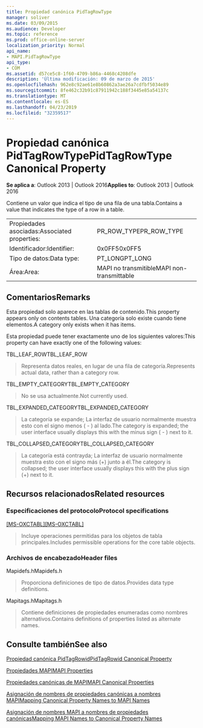 ```yaml
---
title: Propiedad canónica PidTagRowType
manager: soliver
ms.date: 03/09/2015
ms.audience: Developer
ms.topic: reference
ms.prod: office-online-server
localization_priority: Normal
api_name:
- MAPI.PidTagRowType
api_type:
- COM
ms.assetid: d57ce5c8-1f60-4709-b86a-4468c4208dfe
description: 'Última modificación: 09 de marzo de 2015'
ms.openlocfilehash: 962e8c92ae61e8b60862a3ae26a7cdfbf5034e89
ms.sourcegitcommit: 8fe462c32b91c87911942c188f3445e85a54137c
ms.translationtype: MT
ms.contentlocale: es-ES
ms.lasthandoff: 04/23/2019
ms.locfileid: "32359517"
---
```

# <a name="pidtagrowtype-canonical-property"></a><span data-ttu-id="f6343-103">Propiedad canónica PidTagRowType</span><span class="sxs-lookup"><span data-stu-id="f6343-103">PidTagRowType Canonical Property</span></span>

  
  
<span data-ttu-id="f6343-104">**Se aplica a**: Outlook 2013 | Outlook 2016</span><span class="sxs-lookup"><span data-stu-id="f6343-104">**Applies to**: Outlook 2013 | Outlook 2016</span></span> 
  
<span data-ttu-id="f6343-105">Contiene un valor que indica el tipo de una fila de una tabla.</span><span class="sxs-lookup"><span data-stu-id="f6343-105">Contains a value that indicates the type of a row in a table.</span></span>
  
|||
|:-----|:-----|
|<span data-ttu-id="f6343-106">Propiedades asociadas:</span><span class="sxs-lookup"><span data-stu-id="f6343-106">Associated properties:</span></span>  <br/> |<span data-ttu-id="f6343-107">PR_ROW_TYPE</span><span class="sxs-lookup"><span data-stu-id="f6343-107">PR_ROW_TYPE</span></span>  <br/> |
|<span data-ttu-id="f6343-108">Identificador:</span><span class="sxs-lookup"><span data-stu-id="f6343-108">Identifier:</span></span>  <br/> |<span data-ttu-id="f6343-109">0x0FF5</span><span class="sxs-lookup"><span data-stu-id="f6343-109">0x0FF5</span></span>  <br/> |
|<span data-ttu-id="f6343-110">Tipo de datos:</span><span class="sxs-lookup"><span data-stu-id="f6343-110">Data type:</span></span>  <br/> |<span data-ttu-id="f6343-111">PT_LONG</span><span class="sxs-lookup"><span data-stu-id="f6343-111">PT_LONG</span></span>  <br/> |
|<span data-ttu-id="f6343-112">Área:</span><span class="sxs-lookup"><span data-stu-id="f6343-112">Area:</span></span>  <br/> |<span data-ttu-id="f6343-113">MAPI no transmitible</span><span class="sxs-lookup"><span data-stu-id="f6343-113">MAPI non-transmittable</span></span>  <br/> |
   
## <a name="remarks"></a><span data-ttu-id="f6343-114">Comentarios</span><span class="sxs-lookup"><span data-stu-id="f6343-114">Remarks</span></span>

<span data-ttu-id="f6343-115">Esta propiedad solo aparece en las tablas de contenido.</span><span class="sxs-lookup"><span data-stu-id="f6343-115">This property appears only on contents tables.</span></span> <span data-ttu-id="f6343-116">Una categoría solo existe cuando tiene elementos.</span><span class="sxs-lookup"><span data-stu-id="f6343-116">A category only exists when it has items.</span></span>
  
<span data-ttu-id="f6343-117">Esta propiedad puede tener exactamente uno de los siguientes valores:</span><span class="sxs-lookup"><span data-stu-id="f6343-117">This property can have exactly one of the following values:</span></span>
  
<span data-ttu-id="f6343-118">TBL_LEAF_ROW</span><span class="sxs-lookup"><span data-stu-id="f6343-118">TBL_LEAF_ROW</span></span> 
  
> <span data-ttu-id="f6343-119">Representa datos reales, en lugar de una fila de categoría.</span><span class="sxs-lookup"><span data-stu-id="f6343-119">Represents actual data, rather than a category row.</span></span>
    
<span data-ttu-id="f6343-120">TBL_EMPTY_CATEGORY</span><span class="sxs-lookup"><span data-stu-id="f6343-120">TBL_EMPTY_CATEGORY</span></span> 
  
> <span data-ttu-id="f6343-121">No se usa actualmente.</span><span class="sxs-lookup"><span data-stu-id="f6343-121">Not currently used.</span></span>
    
<span data-ttu-id="f6343-122">TBL_EXPANDED_CATEGORY</span><span class="sxs-lookup"><span data-stu-id="f6343-122">TBL_EXPANDED_CATEGORY</span></span> 
  
> <span data-ttu-id="f6343-123">La categoría se expande; La interfaz de usuario normalmente muestra esto con el signo menos ( - ) al lado.</span><span class="sxs-lookup"><span data-stu-id="f6343-123">The category is expanded; the user interface usually displays this with the minus sign ( - ) next to it.</span></span>
    
<span data-ttu-id="f6343-124">TBL_COLLAPSED_CATEGORY</span><span class="sxs-lookup"><span data-stu-id="f6343-124">TBL_COLLAPSED_CATEGORY</span></span> 
  
> <span data-ttu-id="f6343-125">La categoría está contrayda; La interfaz de usuario normalmente muestra esto con el signo más (+) junto a él.</span><span class="sxs-lookup"><span data-stu-id="f6343-125">The category is collapsed; the user interface usually displays this with the plus sign (+) next to it.</span></span>
    
## <a name="related-resources"></a><span data-ttu-id="f6343-126">Recursos relacionados</span><span class="sxs-lookup"><span data-stu-id="f6343-126">Related resources</span></span>

### <a name="protocol-specifications"></a><span data-ttu-id="f6343-127">Especificaciones del protocolo</span><span class="sxs-lookup"><span data-stu-id="f6343-127">Protocol specifications</span></span>

<span data-ttu-id="f6343-128">[[MS-OXCTABL]](https://msdn.microsoft.com/library/d33612dc-36a8-4623-8a26-c156cf8aae4b%28Office.15%29.aspx)</span><span class="sxs-lookup"><span data-stu-id="f6343-128">[[MS-OXCTABL]](https://msdn.microsoft.com/library/d33612dc-36a8-4623-8a26-c156cf8aae4b%28Office.15%29.aspx)</span></span>
  
> <span data-ttu-id="f6343-129">Incluye operaciones permitidas para los objetos de tabla principales.</span><span class="sxs-lookup"><span data-stu-id="f6343-129">Includes permissible operations for the core table objects.</span></span>
    
### <a name="header-files"></a><span data-ttu-id="f6343-130">Archivos de encabezado</span><span class="sxs-lookup"><span data-stu-id="f6343-130">Header files</span></span>

<span data-ttu-id="f6343-131">Mapidefs.h</span><span class="sxs-lookup"><span data-stu-id="f6343-131">Mapidefs.h</span></span>
  
> <span data-ttu-id="f6343-132">Proporciona definiciones de tipo de datos.</span><span class="sxs-lookup"><span data-stu-id="f6343-132">Provides data type definitions.</span></span>
    
<span data-ttu-id="f6343-133">Mapitags.h</span><span class="sxs-lookup"><span data-stu-id="f6343-133">Mapitags.h</span></span>
  
> <span data-ttu-id="f6343-134">Contiene definiciones de propiedades enumeradas como nombres alternativos.</span><span class="sxs-lookup"><span data-stu-id="f6343-134">Contains definitions of properties listed as alternate names.</span></span>
    
## <a name="see-also"></a><span data-ttu-id="f6343-135">Consulte también</span><span class="sxs-lookup"><span data-stu-id="f6343-135">See also</span></span>



[<span data-ttu-id="f6343-136">Propiedad canónica PidTagRowid</span><span class="sxs-lookup"><span data-stu-id="f6343-136">PidTagRowid Canonical Property</span></span>](pidtagrowid-canonical-property.md)


[<span data-ttu-id="f6343-137">Propiedades MAPI</span><span class="sxs-lookup"><span data-stu-id="f6343-137">MAPI Properties</span></span>](mapi-properties.md)
  
[<span data-ttu-id="f6343-138">Propiedades canónicas de MAPI</span><span class="sxs-lookup"><span data-stu-id="f6343-138">MAPI Canonical Properties</span></span>](mapi-canonical-properties.md)
  
[<span data-ttu-id="f6343-139">Asignación de nombres de propiedades canónicas a nombres MAPI</span><span class="sxs-lookup"><span data-stu-id="f6343-139">Mapping Canonical Property Names to MAPI Names</span></span>](mapping-canonical-property-names-to-mapi-names.md)
  
[<span data-ttu-id="f6343-140">Asignación de nombres MAPI a nombres de propiedades canónicas</span><span class="sxs-lookup"><span data-stu-id="f6343-140">Mapping MAPI Names to Canonical Property Names</span></span>](mapping-mapi-names-to-canonical-property-names.md)

